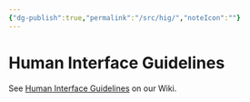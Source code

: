 ```yaml
---
{"dg-publish":true,"permalink":"/src/hig/","noteIcon":""}
---
```


Human Interface Guidelines
==========================

See [Human Interface Guidelines](http://wiki.sugarlabs.org/go/Human_Interface_Guidelines) on our Wiki.
